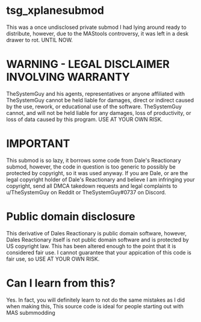 # tsg_xplanesubmod
This was a once undisclosed private submod I had lying around ready to distribute, however, due to the MAStools controversy, it was left in a desk drawer to rot. UNTIL NOW.

# WARNING - LEGAL DISCLAIMER INVOLVING WARRANTY

TheSystemGuy and his agents, representatives or anyone affiliated with TheSystemGuy cannot be held liable for damages, direct or indirect caused by the use, rework, or educational use of the software. TheSystemGuy cannot, and will not be held liable for any damages, loss of productivity, or loss of data caused by this program. USE AT YOUR OWN RISK.

# IMPORTANT

This submod is so lazy, it borrows some code from Dale's Reactionary submod, however, the code in question is too generic to possibly be protected by copyright, so it was used anyway. If you are Dale, or are the legal copyright holder of Dale's Reactionary and believe I am infringing your copyright, send all DMCA takedown requests and legal complaints to u/TheSystemGuy on Reddit or TheSystemGuy#0737 on Discord.

# Public domain disclosure 

This derivative of Dales Reactionary is public domain software, however, Dales Reactionary itself is not public domain software and is protected by US copyright law. This has been altered enough to the point that it is considered fair use. I cannot guarantee that your appication of this code is fair use, so USE AT YOUR OWN RISK.

# Can I learn from this?

Yes. In fact, you will definitely learn to not do the same mistakes as I did when making this, This source code is ideal for people starting out with MAS submmodding
